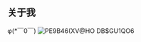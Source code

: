 ## 关于我
φ(*￣0￣)
![PE9B46(XV@HO DB$GU1QO6](https://user-images.githubusercontent.com/87523560/129905994-49f5d8ff-ad29-4dcf-aa1c-ec1efc62a7e0.gif)

